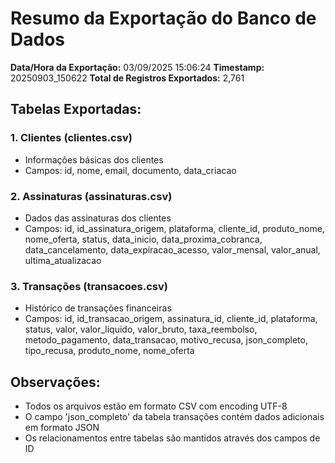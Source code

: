 # Resumo da Exportação do Banco de Dados

**Data/Hora da Exportação:** 03/09/2025 15:06:24
**Timestamp:** 20250903_150622
**Total de Registros Exportados:** 2,761

## Tabelas Exportadas:

### 1. Clientes (clientes.csv)
- Informações básicas dos clientes
- Campos: id, nome, email, documento, data_criacao

### 2. Assinaturas (assinaturas.csv)
- Dados das assinaturas dos clientes
- Campos: id, id_assinatura_origem, plataforma, cliente_id, produto_nome, nome_oferta, status, data_inicio, data_proxima_cobranca, data_cancelamento, data_expiracao_acesso, valor_mensal, valor_anual, ultima_atualizacao

### 3. Transações (transacoes.csv)
- Histórico de transações financeiras
- Campos: id, id_transacao_origem, assinatura_id, cliente_id, plataforma, status, valor, valor_liquido, valor_bruto, taxa_reembolso, metodo_pagamento, data_transacao, motivo_recusa, json_completo, tipo_recusa, produto_nome, nome_oferta

## Observações:
- Todos os arquivos estão em formato CSV com encoding UTF-8
- O campo 'json_completo' da tabela transações contém dados adicionais em formato JSON
- Os relacionamentos entre tabelas são mantidos através dos campos de ID
